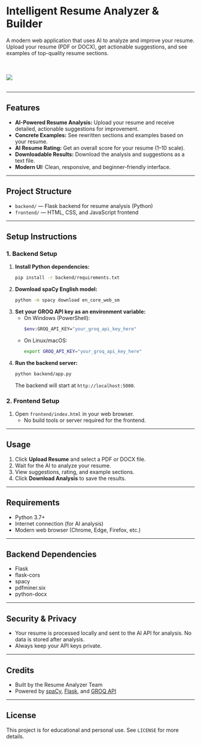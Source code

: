 # Intelligent Resume Analyzer & Builder

A modern web application that uses AI to analyze and improve your resume. Upload your resume (PDF or DOCX), get actionable suggestions, and see examples of top-quality resume sections.

<br></br>
![](https://imgur.com/GhTvY2C.png)
<br></br>

---

## Features

- **AI-Powered Resume Analysis:** Upload your resume and receive detailed, actionable suggestions for improvement.
- **Concrete Examples:** See rewritten sections and examples based on your resume.
- **AI Resume Rating:** Get an overall score for your resume (1–10 scale).
- **Downloadable Results:** Download the analysis and suggestions as a text file.
- **Modern UI:** Clean, responsive, and beginner-friendly interface.

---

## Project Structure

- `backend/` — Flask backend for resume analysis (Python)
- `frontend/` — HTML, CSS, and JavaScript frontend

---

## Setup Instructions

### 1. Backend Setup

1. **Install Python dependencies:**
   ```sh
   pip install -r backend/requirements.txt
   ```
2. **Download spaCy English model:**
   ```sh
   python -m spacy download en_core_web_sm
   ```
3. **Set your GROQ API key as an environment variable:**
   - On Windows (PowerShell):
     ```sh
     $env:GROQ_API_KEY="your_groq_api_key_here"
     ```
   - On Linux/macOS:
     ```sh
     export GROQ_API_KEY="your_groq_api_key_here"
     ```
4. **Run the backend server:**
   ```sh
   python backend/app.py
   ```
   The backend will start at `http://localhost:5000`.

### 2. Frontend Setup

1. Open `frontend/index.html` in your web browser.
   - No build tools or server required for the frontend.

---

## Usage

1. Click **Upload Resume** and select a PDF or DOCX file.
2. Wait for the AI to analyze your resume.
3. View suggestions, rating, and example sections.
4. Click **Download Analysis** to save the results.

---

## Requirements

- Python 3.7+
- Internet connection (for AI analysis)
- Modern web browser (Chrome, Edge, Firefox, etc.)

---

## Backend Dependencies

- Flask
- flask-cors
- spacy
- pdfminer.six
- python-docx

---

## Security & Privacy

- Your resume is processed locally and sent to the AI API for analysis. No data is stored after analysis.
- Always keep your API keys private.

---

## Credits

- Built by the Resume Analyzer Team
- Powered by [spaCy](https://spacy.io/), [Flask](https://flask.palletsprojects.com/), and [GROQ API](https://groq.com/)

---

## License

This project is for educational and personal use. See `LICENSE` for more details.
